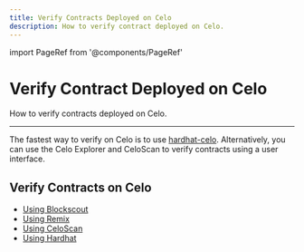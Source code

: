 ```yaml
---
title: Verify Contracts Deployed on Celo
description: How to verify contract deployed on Celo.
---
```


import PageRef from '@components/PageRef'

# Verify Contract Deployed on Celo

How to verify contracts deployed on Celo.

---

The fastest way to verify on Celo is to use [hardhat-celo](/developer/verify/hardhat). Alternatively, you can use the Celo Explorer and CeloScan to verify contracts using a user interface.

## Verify Contracts on Celo

- [Using Blockscout](/developer/verify/blockscout)
- [Using Remix](/developer/verify/remix)
- [Using CeloScan](/developer/verify/celoscan)
- [Using Hardhat](/developer/verify/hardhat)
